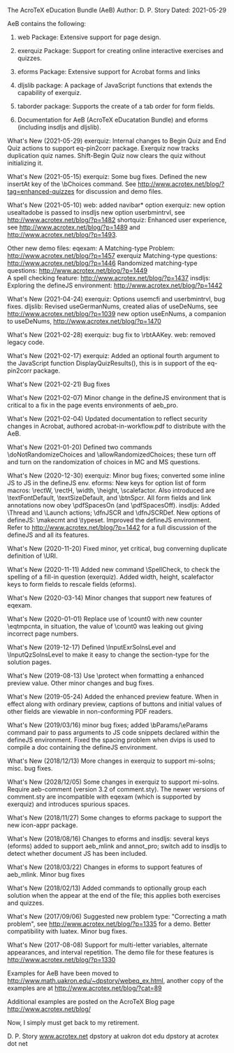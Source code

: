 The AcroTeX eDucation Bundle (AeB)
Author: D. P. Story 
Dated: 2021-05-29

AeB contains the following:

1) web Package: Extensive support for page design.

2) exerquiz Package: Support for creating online interactive exercises and
   quizzes.

3) eforms Package: Extensive support for Acrobat forms and links

4) dljslib package: A package of JavaScript functions that extends the
   capability of exerquiz.

5) taborder package: Supports the create of a tab order for form fields.

6) Documentation for AeB (AcroTeX eDucatation Bundle) and eforms
   (including insdljs and dljslib).

What's New (2021-05-29)
  exerquiz: Internal changes to Begin Quiz and End Quiz actions to
    support eq-pin2corr package. Exerquiz now tracks duplication quiz names. 
    Shift-Begin Quiz now clears the quiz without initializing it. 

What's New (2021-05-15) 
  exerquiz: Some bug fixes. 
    Defined the new insertAt key of the \bChoices command. See
    http://www.acrotex.net/blog/?tag=enhanced-quizzes for discussion 
    and demo files.

What's New (2021-05-10) 
  web: added navibar* option
  exerquiz: new option usealtadobe is passed to insdljs
      new option userbmintrvl, see http://www.acrotex.net/blog/?p=1482
      shortquiz: Enhanced user experience, see http://www.acrotex.net/blog/?p=1489
      and http://www.acrotex.net/blog/?p=1493.
      
  Other new demo files: 
      eqexam: A Matching-type Problem: http://www.acrotex.net/blog/?p=1457
      exerquiz
        Matching-type questions: http://www.acrotex.net/blog/?p=1446
        Randomized matching-type questions: http://www.acrotex.net/blog/?p=1449                
        A spell checking feature: http://www.acrotex.net/blog/?p=1437
      insdljs: Exploring the defineJS environment: http://www.acrotex.net/blog/?p=1442
        
What's New (2021-04-24)
  exerquiz: Options usemcfi and userbmintrvl, bug fixes.
  dljslib: Revised useGermanNums, created alias of useDeNums, see http://www.acrotex.net/blog/?p=1039
    new option useEnNums, a companion to useDeNums, http://www.acrotex.net/blog/?p=1470

What's New (2021-02-28) exerquiz: bug fix to \rbtAAKey. web: removed legacy code.

What's New (2021-02-17) exerquiz: Added an optional fourth argument to the JavaScript
    function DisplayQuizResults(), this is in support of the eq-pin2corr 
    package.
    
What's New (2021-02-21) Bug fixes

What's New (2021-02-07) Minor change in the defineJS environment that is 
  critical to a fix in the page events environments of aeb_pro.

What's New (2021-02-04) Updated documentation to reflect security changes
  in Acrobat, authored acrobat-in-workflow.pdf to distribute with the AeB. 

What's New (2021-01-20) Defined two commands \doNotRandomizeChoices
  and \allowRandomizedChoices; these turn off and turn on the randomization
  of choices in MC and MS questions.

What's New (2020-12-30) 
  exerquiz: Minor bug fixes; converted some inline JS to JS in 
    the defineJS env. 
  eforms: New keys for option list of form macros: \rectW, \rectH,
    \width, \height, \scalefactor. Also introduced are \textFontDefault,
    \textSizeDefault, and \btnSpcr. All form fields and link annotations
    now obey \pdfSpacesOn (and \pdfSpacesOff).
  insdljs: Added \Thread and \Launch actions; \dfnJSCR and \dfnJSCRDef.
    New options of defineJS: \makecmt and \typeset. Improved the defineJS
    environment. Refer to http://www.acrotex.net/blog/?p=1442
    for a full discussion of the defineJS and all its features.
    
What's New (2020-11-20) Fixed minor, yet critical, bug converning duplicate
definition of \URI.

What's New (2020-11-11) Added new command \SpellCheck, to check the spelling 
of a fill-in question (exerquiz). Added width, height, scalefactor keys to 
form fields to rescale fields (eforms). 

What's New (2020-03-14) Minor changes that support new features of eqexam.

What's New (2020-01-01) Replace use of \count0 with new counter \eqtmpcnta, 
in situation, the value of \count0 was leaking out giving incorrect page 
numbers. 

What's New (2019-12-17) Defined \InputExrSolnsLevel and \InputQzSolnsLevel to
make it easy to change the section-type for the solution pages.

What's New (2019-08-13) Use \protect when formatting a enhanced preview value.
Other minor changes and bug fixes.

What's New (2019-05-24) Added the enhanced preview feature. When in effect 
along with ordinary preview, captions of buttons and initial values of other 
fields are viewable in non-conforming PDF readers. 

What's New (2019/03/16) minor bug fixes; added \bParams/\eParams command pair 
to pass arguments to JS code snippets declared within the defineJS 
environment. Fixed the spacing problem when dvips is used to compile a doc 
containing the defineJS environment. 

What's New (2018/12/13) More changes in exerquiz to support mi-solns; misc. bug fixes.

What's New (2028/12/05) Some changes in exerquiz to support mi-solns. Require aeb-comment
(version 3.2 of comment.sty). The newer versions of comment.sty are incompatible with
eqexam (which is supported by exerquiz) and introduces spurious spaces.

What's New (2018/11/27) Some changes to eforms package to support the new icon-appr
package.

What's New (2018/08/16) Changes to eforms and insdljs: several keys (eforms) added to
support aeb_mlink and annot_pro; switch add to insdljs to detect whether document JS
has been included.

What's New (2018/03/22) Changes in eforms to support features of aeb_mlink. Minor bug fixes

What's New (2018/02/13) Added commands to optionally group each solution when the appear
at the end of the file; this applies both exercises and quizzes.

What's New (2017/09/06) Suggested new problem type: "Correcting a math problem", see
http://www.acrotex.net/blog/?p=1335 for a demo. Better compatibility with luatex. Minor
bug fixes.

What's New (2017-08-08) Support for multi-letter variables, alternate appearances,
and interval repetition. The demo file for these features is
http://www.acrotex.net/blog/?p=1330

Examples for AeB have been moved to
http://www.math.uakron.edu/~dpstory/webeq_ex.html, another copy
of the examples are at http://www.acrotex.net/blog/?cat=89

Additional examples are posted on the AcroTeX Blog page
http://www.acrotex.net/blog/

Now, I simply must get back to my retirement.

D. P. Story
www.acrotex.net
dpstory at uakron dot edu
dpstory at acrotex dot net
